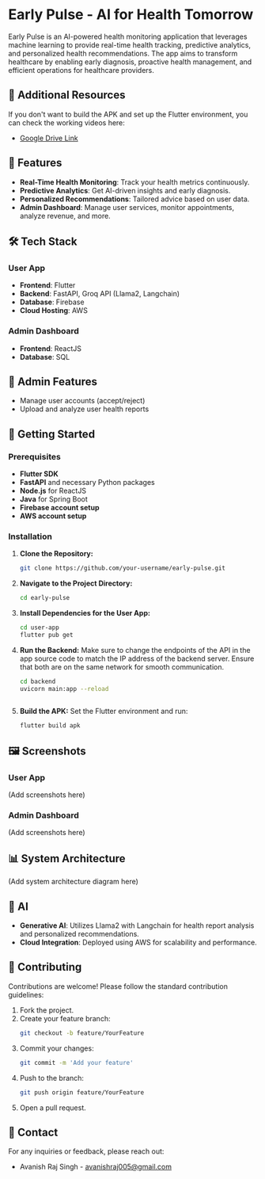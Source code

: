 # Early Pulse - AI for Health Tomorrow

Early Pulse is an AI-powered health monitoring application that leverages machine learning to provide real-time health tracking, predictive analytics, and personalized health recommendations. The app aims to transform healthcare by enabling early diagnosis, proactive health management, and efficient operations for healthcare providers.

## 📂 Additional Resources

If you don't want to build the APK and set up the Flutter environment, you can check the working videos here:
- [Google Drive Link](https://drive.google.com/drive/folders/12s-ibV4lWxPQ2_X4A_c6iIbFWlGdiFba)

## 📱 Features

- **Real-Time Health Monitoring**: Track your health metrics continuously.
- **Predictive Analytics**: Get AI-driven insights and early diagnosis.
- **Personalized Recommendations**: Tailored advice based on user data.
- **Admin Dashboard**: Manage user services, monitor appointments, analyze revenue, and more.

## 🛠️ Tech Stack

### User App
- **Frontend**: Flutter
- **Backend**: FastAPI, Groq API (Llama2, Langchain)
- **Database**: Firebase
- **Cloud Hosting**: AWS

### Admin Dashboard
- **Frontend**: ReactJS
- **Database**: SQL


## 🏥 Admin Features

- Manage user accounts (accept/reject)
- Upload and analyze user health reports

## 🚀 Getting Started

### Prerequisites
- **Flutter SDK**
- **FastAPI** and necessary Python packages
- **Node.js** for ReactJS
- **Java** for Spring Boot
- **Firebase account setup**
- **AWS account setup**

### Installation

1. **Clone the Repository:**
   ```bash
   git clone https://github.com/your-username/early-pulse.git
   ```

2. **Navigate to the Project Directory:**
   ```bash
   cd early-pulse
   ```

3. **Install Dependencies for the User App:**
   ```bash
   cd user-app
   flutter pub get
   ```

4. **Run the Backend:**
   Make sure to change the endpoints of the API in the app source code to match the IP address of the backend server. Ensure that both are on the same network for smooth communication.
   ```bash
   cd backend
   uvicorn main:app --reload
   ```

   ```

5. **Build the APK:**
   Set the Flutter environment and run:
   ```bash
   flutter build apk
   ```

## 🖼️ Screenshots

### User App
(Add screenshots here)

### Admin Dashboard
(Add screenshots here)

## 📊 System Architecture
(Add system architecture diagram here)

## 🤖 AI

- **Generative AI**: Utilizes Llama2 with Langchain for health report analysis and personalized recommendations.
- **Cloud Integration**: Deployed using AWS for scalability and performance.

## 🧩 Contributing

Contributions are welcome! Please follow the standard contribution guidelines:

1. Fork the project.
2. Create your feature branch:
   ```bash
   git checkout -b feature/YourFeature
   ```
3. Commit your changes:
   ```bash
   git commit -m 'Add your feature'
   ```
4. Push to the branch:
   ```bash
   git push origin feature/YourFeature
   ```
5. Open a pull request.

## 📧 Contact

For any inquiries or feedback, please reach out:
- Avanish Raj Singh - avanishraj005@gmail.com
